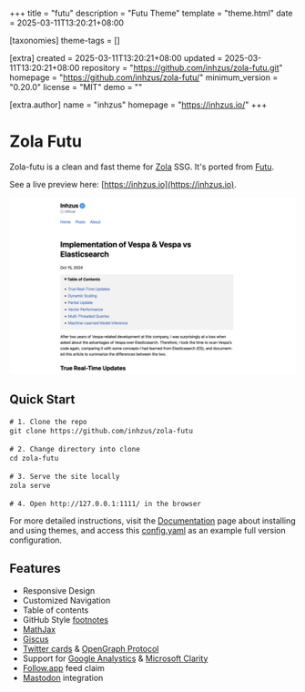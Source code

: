 
+++
title = "futu"
description = "Futu Theme"
template = "theme.html"
date = 2025-03-11T13:20:21+08:00

[taxonomies]
theme-tags = []

[extra]
created = 2025-03-11T13:20:21+08:00
updated = 2025-03-11T13:20:21+08:00
repository = "https://github.com/inhzus/zola-futu.git"
homepage = "https://github.com/inhzus/zola-futu/"
minimum_version = "0.20.0"
license = "MIT"
demo = ""

[extra.author]
name = "inhzus"
homepage = "https://inhzus.io/"
+++        

# Zola Futu

Zola-futu is a clean and fast theme for [Zola](https://www.getzola.org) SSG. It's ported from [Futu](https://github.com/yuanji-dev/futu).

See a live preview here: [https://inhzus.io](https://inhzus.io).

![image.png](screenshot.png)

## Quick Start

```
# 1. Clone the repo
git clone https://github.com/inhzus/zola-futu

# 2. Change directory into clone
cd zola-futu

# 3. Serve the site locally
zola serve

# 4. Open http://127.0.0.1:1111/ in the browser
```

For more detailed instructions, visit the [Documentation](https://www.getzola.org/documentation/) page about installing and using themes, and access this [config.yaml](https://github.com/inhzus/inhzus.com/blob/main/config.toml) as an example full version configuration.
## Features

- Responsive Design
- Customized Navigation
- Table of contents
- GitHub Style [footnotes](https://docs.github.com/en/get-started/writing-on-github/getting-started-with-writing-and-formatting-on-github/basic-writing-and-formatting-syntax#footnotes)
- [MathJax](https://www.mathjax.org)
- [Giscus](https://giscus.app)
- [Twitter cards](https://developer.x.com/en/docs/x-for-websites/cards/overview/abouts-cards) & [OpenGraph Protocol](https://ogp.me)
- Support for [Google Analystics](https://developers.google.com/analytics) & [Microsoft Clarity](https://clarity.microsoft.com)
- [Follow.app](https://follow.is) feed claim
- [Mastodon](https://joinmastodon.org/) integration

        